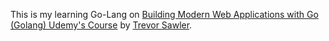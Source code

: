 This is my learning Go-Lang on
[Building Modern Web Applications with Go (Golang) Udemy's Course](https://www.udemy.com/course/building-modern-web-applications-with-go) by [Trevor Sawler](https://www.udemy.com/course/building-modern-web-applications-with-go/#instructor-1).
